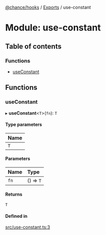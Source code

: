[@chance/hooks](../README.md) / [Exports](../modules.md) / use-constant

# Module: use-constant

## Table of contents

### Functions

- [useConstant](use_constant.md#useconstant)

## Functions

### useConstant

▸ **useConstant**<`T`\>(`fn`): `T`

#### Type parameters

| Name |
| :------ |
| `T` |

#### Parameters

| Name | Type |
| :------ | :------ |
| `fn` | () => `T` |

#### Returns

`T`

#### Defined in

[src/use-constant.ts:3](https://github.com/chaance/hooks/blob/2f16b01/src/use-constant.ts#L3)

